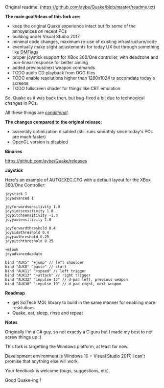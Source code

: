 Original readme: (https://github.com/aybe/Quake/blob/master/readme.txt)

**The main goal/ideas of this fork are:**
- keep the original Quake experience intact but fix some of the annoyances on recent PCs
- building under Visual Studio 2017
- minimal code changes, maximum re-use of existing infrastructure/code
- eventually make slight adjustements for today UX but through something like [DMFlags](https://zdoom.org/wiki/DMFlags)
- proper joystick support for XBox 360/One controller, with deadzone and non-linear response for better aiming
- added previous/next weapon commands
- TODO audio CD playback from OGG files
- TODO enable resolutions higher than 1280x1024 to accomdate today's screens
- TODO fullscreen shader for things like CRT emulation

So, Quake as it was back then, but bug-fixed a bit due to technogical changes in PCs.

All these things are [*conditional*](https://github.com/aybe/Quake/blob/master/WinQuake/Config.h).

**The changes compared to the original release:**
- assembly optimization disabled (still runs smoothly since today's PCs are much faster)
- OpenGL version is disabled

**Binaries**

https://github.com/aybe/Quake/releases

**Joystick**

Here's an example of AUTOEXEC.CFG with a default layout for the XBox 360/One Controller:

```
joystick 1
joyadvanced 1

joyforwardsensitivity 1.0
joysidesensitivity 1.0
joypitchsensitivity -1.0
joyyawsensitivity 1.0

joyforwardthreshold 0.4
joysidethreshold 0.4
joyyawthreshold 0.25
joypitchthreshold 0.25

+mlook
joyadvancedupdate

bind "AUX5" "+jump" // left shoulder
bind "AUX8" "pause" // start
bind "AUX11" "+speed" // left trigger
bind "AUX12" "+attack" // right trigger
bind "AUX32" "impulse 12" // d-pad left, previous weapon
bind "AUX30" "impulse 10" // d-pad right, next weapon
```

**Roadmap**
 - get SciTech MGL library to build in the same manner for enabling more resolutions
 - Quake, eat, sleep, rinse and repeat
 
**Notes**

Originally I'm a C# guy, so not exactly a C guru but I made my best to not screw things up :)

This fork is targetting the Windows platform, at least for now.

Development environment is Windows 10 + Visual Studio 2017, I can't promise that anything else will work.

Your feedback is welcome (bugs, suggestions, etc).

Good Quake-ing !

